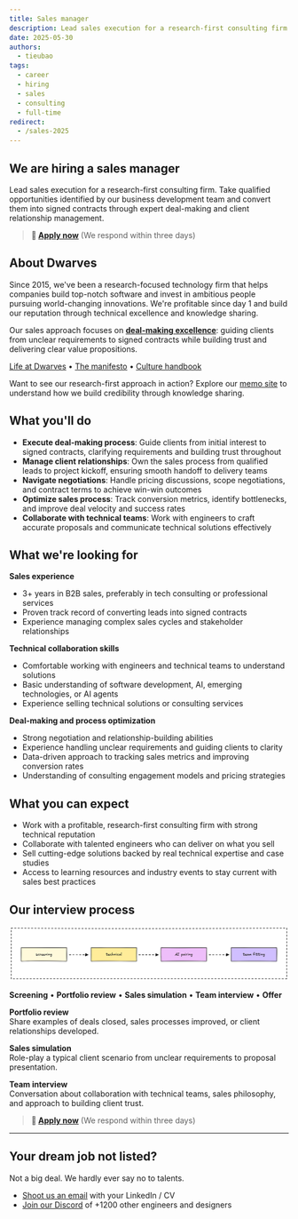 ```yaml
---
title: Sales manager
description: Lead sales execution for a research-first consulting firm. Convert qualified opportunities into signed contracts, manage client relationships through the sales process, and optimize deal-making workflows.
date: 2025-05-30
authors:
  - tieubao
tags:
  - career
  - hiring
  - sales
  - consulting
  - full-time
redirect:
  - /sales-2025
---
```


## We are hiring a sales manager

Lead sales execution for a research-first consulting firm. Take qualified opportunities identified by our business development team and convert them into signed contracts through expert deal-making and client relationship management.

> **🤘 [Apply now](mailto:hr@d.foundation)** (We respond within three days)

## About Dwarves

Since 2015, we've been a research-focused technology firm that helps companies build top-notch software and invest in ambitious people pursuing world-changing innovations. We're profitable since day 1 and build our reputation through technical excellence and knowledge sharing.

Our sales approach focuses on [**deal-making excellence**](/consulting/deal-making): guiding clients from unclear requirements to signed contracts while building trust and delivering clear value propositions.

[Life at Dwarves](/careers/life) • [The manifesto](/careers/manifesto) • [Culture handbook](/careers/culture)

Want to see our research-first approach in action? Explore our [memo site](https://memo.d.foundation) to understand how we build credibility through knowledge sharing.

## What you'll do

- **Execute deal-making process**: Guide clients from initial interest to signed contracts, clarifying requirements and building trust throughout
- **Manage client relationships**: Own the sales process from qualified leads to project kickoff, ensuring smooth handoff to delivery teams
- **Navigate negotiations**: Handle pricing discussions, scope negotiations, and contract terms to achieve win-win outcomes
- **Optimize sales process**: Track conversion metrics, identify bottlenecks, and improve deal velocity and success rates
- **Collaborate with technical teams**: Work with engineers to craft accurate proposals and communicate technical solutions effectively

## What we're looking for

**Sales experience**

- 3+ years in B2B sales, preferably in tech consulting or professional services
- Proven track record of converting leads into signed contracts
- Experience managing complex sales cycles and stakeholder relationships

**Technical collaboration skills**

- Comfortable working with engineers and technical teams to understand solutions
- Basic understanding of software development, AI, emerging technologies, or AI agents
- Experience selling technical solutions or consulting services

**Deal-making and process optimization**

- Strong negotiation and relationship-building abilities
- Experience handling unclear requirements and guiding clients to clarity
- Data-driven approach to tracking sales metrics and improving conversion rates
- Understanding of consulting engagement models and pricing strategies

## What you can expect

- Work with a profitable, research-first consulting firm with strong technical reputation
- Collaborate with talented engineers who can deliver on what you sell
- Sell cutting-edge solutions backed by real technical expertise and case studies
- Access to learning resources and industry events to stay current with sales best practices

## Our interview process

![](assets/hiring-process.png)

**Screening** • **Portfolio review** • **Sales simulation** • **Team interview** • **Offer**

**Portfolio review**\
Share examples of deals closed, sales processes improved, or client relationships developed.

**Sales simulation**\
Role-play a typical client scenario from unclear requirements to proposal presentation.

**Team interview**\
Conversation about collaboration with technical teams, sales philosophy, and approach to building client trust.

> **🤘 [Apply now](mailto:hr@d.foundation)** (We respond within three days)

---

## Your dream job not listed?

Not a big deal. We hardly ever say no to talents.

- [Shoot us an email](mailto:hr@d.foundation) with your LinkedIn / CV
- [Join our Discord](https://discord.gg/dfoundation) of +1200 other engineers and designers
